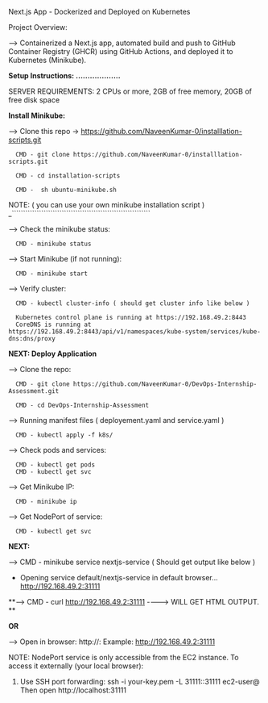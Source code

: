 Next.js App - Dockerized and Deployed on Kubernetes

Project Overview:

 --> Containerized a Next.js app, automated build and push to GitHub Container Registry (GHCR) using GitHub Actions, and deployed it to Kubernetes (Minikube).

**Setup Instructions:
...................**

SERVER REQUIREMENTS: 2 CPUs or more, 2GB of free memory, 20GB of free disk space

**Install Minikube:**

--> Clone this repo -> https://github.com/NaveenKumar-0/installlation-scripts.git

      CMD - git clone https://github.com/NaveenKumar-0/installlation-scripts.git
      
      CMD - cd installation-scripts
      
      CMD -  sh ubuntu-minikube.sh

NOTE:  ( you can use your own minikube installation script )
 _`````````````````````````````````````````````````````````````

--> Check the minikube status:

      CMD - minikube status

--> Start Minikube (if not running):

      CMD - minikube start

--> Verify cluster:

      CMD - kubectl cluster-info ( should get cluster info like below )
      
      Kubernetes control plane is running at https://192.168.49.2:8443
      CoreDNS is running at https://192.168.49.2:8443/api/v1/namespaces/kube-system/services/kube-dns:dns/proxy

**NEXT: Deploy Application**

--> Clone the repo:

      CMD - git clone https://github.com/NaveenKumar-0/DevOps-Internship-Assessment.git
      
      CMD - cd DevOps-Internship-Assessment

--> Running manifest files ( deployement.yaml and service.yaml )

      CMD - kubectl apply -f k8s/


--> Check pods and services:

      CMD - kubectl get pods
      CMD - kubectl get svc

--> Get Minikube IP:

      CMD - minikube ip

--> Get NodePort of service:

      CMD - kubectl get svc

**NEXT:**

--> CMD - minikube service nextjs-service  ( Should get output like below )

* Opening service default/nextjs-service in default browser...
  http://192.168.49.2:31111


**--> CMD - curl http://192.168.49.2:31111  ----> WILL GET HTML OUTPUT.
**

**OR**

--> Open in browser:
http://<minikube-ip>:<node-port>
Example: http://192.168.49.2:31111

NOTE: NodePort service is only accessible from the EC2 instance. 
To access it externally (your local browser):

1. Use SSH port forwarding:
   ssh -i your-key.pem -L 31111:<minikube-ip>:31111 ec2-user@<EC2-public-IP>
   Then open http://localhost:31111
